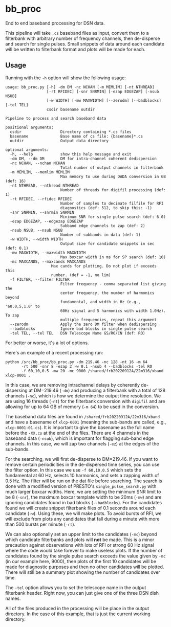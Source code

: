 # bb_proc
End to end baseband processing for DSN data.  

This pipeline will take `.cs` baseband files as input, 
convert them to a filterbank with arbitrary number of 
frequency channels, then de-disperse and search for 
single pulses. Small snippets of data around each 
candidate will be written to filterbank format and 
plots will be made for each.


## Usage 
Running with the `-h` option will show the following usage:

    usage: bb_proc.py [-h] -dm DM -nc NCHAN [-m MEMLIM] [-nt NTHREAD] 
                      [-rt RFIDEC] [-snr SNRMIN] [-ezap EDGEZAP] [-nsub NSUB]
                      [-w WIDTH] [-mw MAXWIDTH] [--zerodm] [--badblocks] [-tel TEL]
                      csdir basename outdir
    
    Pipeline to process and search baseband data
    
    positional arguments:
      csdir                 Directory containing *.cs files
      basename              Base name of cs file: {basename}*.cs
      outdir                Output data directory
    
    optional arguments:
      -h, --help            show this help message and exit
      -dm DM, --dm DM       DM for intra-channel coherent dedispersion
      -nc NCHAN, --nchan NCHAN
                            Total number of output channels in filterbank
      -m MEMLIM, --memlim MEMLIM
                            Max memory to use during DADA conversion in GB (def: 16)
      -nt NTHREAD, --nthread NTHREAD
                            Number of threads for digifil processing (def: 1)
      -rt RFIDEC, --rfidec RFIDEC
                            Number of samples to decimate filfile for RFI 
                            diagnostics (def: 512, to skip this: -1)
      -snr SNRMIN, --snrmin SNRMIN
                            Minimum SNR for single pulse search (def: 6.0)
      -ezap EDGEZAP, --edgezap EDGEZAP
                            Subband edge channels to zap (def: 2)
      -nsub NSUB, --nsub NSUB
                            Number of subbands in data (def: 1)
      -w WIDTH, --width WIDTH
                            Output size for candidate snippets in sec (def: 0.1)
      -mw MAXWIDTH, --maxwidth MAXWIDTH
                            Max boxcar width in ms for SP search (def: 10)
      -mc MAXCANDS, --maxcands MAXCANDS
                        Max cands for plotting. Do not plot if exceeds this
                        number. (def = -1, no lim)
      -f FILTER, --filter FILTER
                            Filter frequency - comma separated list giving the
                            center frequency, the number of harmonics beyond
                            fundamental, and width in Hz (e.g., '60.0,5,1.0' to
                            60Hz signal and 5 harmonics with width 1.0Hz). To zap
                            multiple frequencies, repeat this argument
      --zerodm              Apply the zero DM filter when dedispersing
      --badblocks           Ignore bad blocks in single pulse search
      -tel TEL, --tel TEL   DSN Telescope Name GS/RO/CN (def: RO)

For better or worse, it's a lot of options.

Here's an example of a recent processing run:

    python /src/bb_proc/bb_proc.py -dm 219.46 -nc 128 -nt 16 -m 64 
           -rt 500 -snr 8 -ezap 2 -w 0.1 -nsub 4 --badblocks -tel RO 
           -f 60,10,0.5 -mw 20 -mc 9000 /shared/frb20220912A/22m316/xband xlcp-0001 .

In this case, we are removing intrachannel delays by coherently 
de-dispersing at DM=219.46 (`-dm`) and producing a filterbank with 
a total of 128 channels (`-nc`), which is how we determine the output 
time resolution.  We are using 16 threads (`-nt`) for the filterbank 
conversion with `digifil` and are allowing for up to 64 GB of memory 
(`-m 64`) to be used in the conversion. 

The baseband data files are 
found in `/shared/frb20220912A/22m316/xband` and have a basename of 
`xlcp-0001` (meaning the sub-bands are called, e.g., `xlcp-0001-01.cs`). 
It is important to give the basename as the full name before the `-XX.cs` 
at the end of the files.  There are 4 channels in the baseband data (`-nsub`), 
which is important for flagging sub-band edge channels.  In this case, 
we will zap two channels (`-ez`) at the edges of the sub-bands. 

For the searching, we will first de-disperse to DM=219.46.  If you want 
to remove certain periodicities in the de-dispersed time series, you can 
use the filter option.  In this case we use `-f 60,10,0.5` which sets the 
fundamental at 60 Hz, selects 10 harmonics, and sets a zapping width of 
0.5 Hz.  The filter will be run on the dat file before searching.
The search is done with a modified version of PRESTO's `single_pulse_search.py` 
with much larger boxcar widths.  Here, we are setting the minimum SNR limit 
to be 8 (`-snr`), the maximum boxcar template width to be 20ms (`-mw`) and 
are ignoring candidates 
found in bad blocks (`--badblocks`).  For the candidates found we will create 
snippet filterbank files of 0.1 seconds around each candidate (`-w`).  Using 
these, we will make plots.  To avoid bursts of RFI, we will exclude from 
plots any candidates that fall during a minute with more than 500 bursts 
per minute (`-rt`).

We can also optionally set an upper limit to the candidates (`-mc`) beyond 
which candidate filterbanks and plots will **not** be made.  This is a minor 
precaution against observations with lots of RFI or strong 60 Hz signal where 
the code would take forever to make useless plots.  If the number of candidates 
found by the single pulse search exceeds the value given by `-mc` (in our 
example here, 9000), then plots of the first 10 candidates will be made for 
diagnostic purposes and then no other candidates will be plotted.  There will 
still be a summary plot showing the number of candidates over time.

The `-tel` option allows you to set the telescope name in the output filterbank 
header.  Right now, you can just give one of the three DSN dish names.

All of the files produced in the processing will be place in the output 
directory.  In the case of this example, that is just the current working 
directory.



